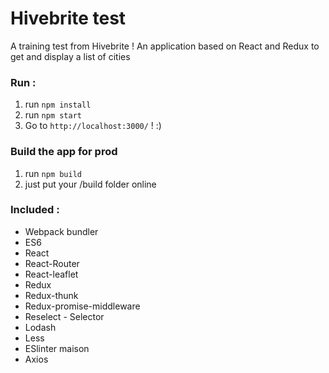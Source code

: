 # Hivebrite test
A training test from Hivebrite ! An application based on React and Redux to get and display a list of cities

### Run :
1. run `npm install`
2. run `npm start`
3. Go to `http://localhost:3000/` ! :)

### Build the app for prod
1. run `npm build`
2. just put your /build folder online

### Included :
* Webpack bundler
* ES6
* React
* React-Router
* React-leaflet
* Redux
* Redux-thunk
* Redux-promise-middleware
* Reselect - Selector
* Lodash
* Less
* ESlinter maison
* Axios
